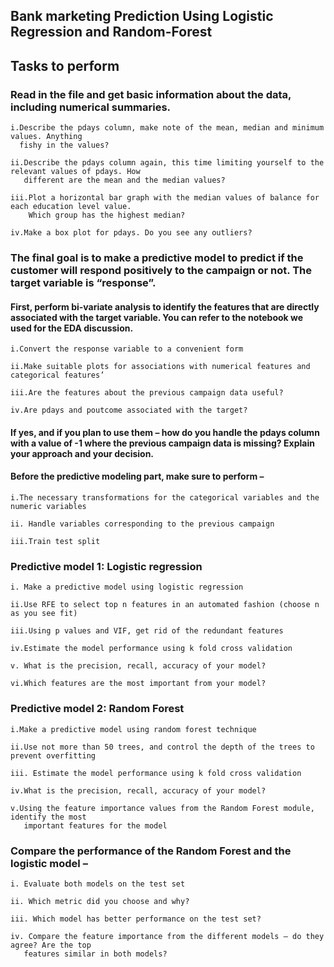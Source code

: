 ## Bank marketing Prediction Using Logistic Regression and Random-Forest
## Tasks to perform
### Read in the file and get basic information about the data, including numerical summaries.

    i.Describe the pdays column, make note of the mean, median and minimum values. Anything
      fishy in the values?
      
    ii.Describe the pdays column again, this time limiting yourself to the relevant values of pdays. How
       different are the mean and the median values?
       
    iii.Plot a horizontal bar graph with the median values of balance for each education level value.
        Which group has the highest median?
        
    iv.Make a box plot for pdays. Do you see any outliers?
    
### The final goal is to make a predictive model to predict if the customer will respond positively to the campaign or not. The target variable is “response”.

#### First, perform bi-variate analysis to identify the features that are directly associated with the target variable. You can refer to the notebook we used for the EDA discussion.

    i.Convert the response variable to a convenient form
      
    ii.Make suitable plots for associations with numerical features and categorical features’
      
    iii.Are the features about the previous campaign data useful?
      
    iv.Are pdays and poutcome associated with the target?
      
#### If yes, and if you plan to use them – how do you handle the pdays column with a value of -1 where the previous campaign data is missing? Explain your approach and your decision.

#### Before the predictive modeling part, make sure to perform –

    i.The necessary transformations for the categorical variables and the numeric variables
    
    ii. Handle variables corresponding to the previous campaign
    
    iii.Train test split
    
### Predictive model 1: Logistic regression
    i. Make a predictive model using logistic regression
   
    ii.Use RFE to select top n features in an automated fashion (choose n as you see fit)
   
    iii.Using p values and VIF, get rid of the redundant features
   
    iv.Estimate the model performance using k fold cross validation
   
    v. What is the precision, recall, accuracy of your model?
   
    vi.Which features are the most important from your model?
   
### Predictive model 2: Random Forest

    i.Make a predictive model using random forest technique
    
    ii.Use not more than 50 trees, and control the depth of the trees to prevent overfitting
    
    iii. Estimate the model performance using k fold cross validation
    
    iv.What is the precision, recall, accuracy of your model?
    
    v.Using the feature importance values from the Random Forest module, identify the most
       important features for the model

### Compare the performance of the Random Forest and the logistic model –

    i. Evaluate both models on the test set
  
    ii. Which metric did you choose and why?
  
    iii. Which model has better performance on the test set?
  
    iv. Compare the feature importance from the different models – do they agree? Are the top
       features similar in both models?
